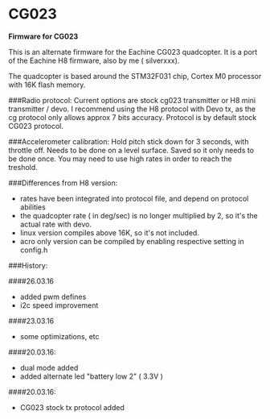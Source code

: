# CG023
**Firmware for CG023**

This is an alternate firmware for the Eachine CG023 quadcopter. It is a port of the Eachine H8 firmware, also by me ( silverxxx).

The quadcopter is based around the STM32F031 chip, Cortex M0 processor with 16K flash memory.

###Radio protocol:
Current options are stock cg023 transmitter or H8 mini transmitter / devo. I recommend using the H8 protocol with Devo tx, as the cg protocol only allows approx 7 bits accuracy. Protocol is by default stock CG023 protocol.

###Accelerometer calibration:
Hold pitch stick down for 3 seconds, with throttle off. Needs to be done on a level surface. Saved so it only needs to be done once. You may need to use high rates in order to reach the treshold.

###Differences from H8 version:
 * rates have been integrated into protocol file, and depend on protocol abilities
 * the quadcopter rate ( in deg/sec) is no longer multiplied by 2, so it's the actual rate with devo.
 * linux version compiles above 16K, so it's not included.
 * acro only version can be compiled by enabling respective setting in config.h

###History:


####26.03.16
* added pwm defines
* i2c speed improvement

####23.03.16
* some optimizations, etc

####20.03.16:
* dual mode added
* added alternate led "battery low 2" ( 3.3V )

####20.03.16:
* CG023 stock tx protocol added



